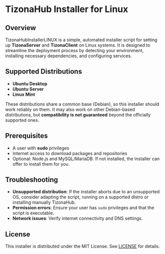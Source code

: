 # TizonaHub Installer for Linux

## Overview

TizonaHubInstallerLINUX is a simple, automated installer script for setting up **TizonaServer** and **TizonaClient** on Linux systems. It is designed to streamline the deployment process by detecting your environment, installing necessary dependencies, and configuring services.

## Supported Distributions

- **Ubuntu Desktop**
- **Ubuntu Server**
- **Linux Mint**

These distributions share a common base (Debian), so this installer should work reliably on them. It may also work on other Debian-based distributions, but **compatibility is not guaranteed** beyond the officially supported ones.

## Prerequisites

- A user with **sudo** privileges
- Internet access to download packages and repositories
- Optional: Node.js and MySQL/MariaDB. If not installed, the installer can offer to install them for you.

## Troubleshooting

- **Unsupported distribution**: If the installer aborts due to an unsupported OS, consider adapting the script, running on a supported distro or installing manually TizonaHub.
- **Permission errors**: Ensure your user has `sudo` privileges and that the script is executable.
- **Network issues**: Verify internet connectivity and DNS settings.

## License

This installer is distributed under the MIT License. See [LICENSE](LICENSE) for details.
